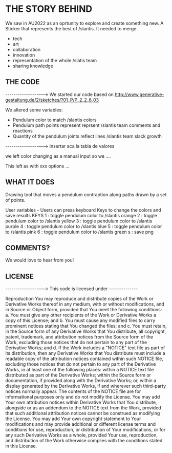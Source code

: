 # THE STORY BEHIND
We saw in AU2022 as an oprtunity to explore and create something new. 
A Sticker that represents the best of /slantis. It needed to merge:
 - tech
 - art
 - collaboration
 - innovation
 - representation of the whole /slatis team 
 - sharing knowledge


## THE CODE
------------------> 
We started our code based on http://www.generative-gestaltung.de/2/sketches/?01_P/P_2_2_6_03

We altered some variables:
- Pendulum color to match /slantis colors
- Pendulum path points represent reprsent /slantis team comments and reactions
- Quantity of the pendulum joints reflect lines /slantis team slack growth

------------------> insertar aca la tabla de valores

we left color changing as a manual input so we ....

This left as with xxx options ... 

## WHAT IT DOES
 Drawing tool that moves a pendulum contraption along paths drawn by a set of points.

User variables - Users can press keyboard Keys to change the colors and save results
 KEYS
 1                   : toggle pendulum color to /slantis orange
 2                   : toggle pendulum color to /slantis yellow
 3                   : toggle pendulum color to /slantis purple
 4                   : toggle pendulum color to /slantis blue
 5                   : toggle pendulum color to /slantis pink
 6                   : toggle pendulum color to /slantis green
 s                   : save png
 

## COMMENTS? 
We would love to hear from you! 

## LICENSE
------------------> This code is licensed under -------------- 

Reproduction
You may reproduce and distribute copies of the Work or Derivative Works thereof in any medium, with or without modifications, and in Source or Object form, provided that You meet the following conditions:
    a. You must give any other recipients of the Work or Derivative Works a copy of this License; and
    b. You must cause any modified files to carry prominent notices stating that You changed the files; and
    c. You must retain, in the Source form of any Derivative Works that You distribute, all copyright, patent, trademark, and attribution notices from the Source form of the Work, excluding those notices that do not pertain to any part of the Derivative Works; and
    d. If the Work includes a "NOTICE" text file as part of its distribution, then any Derivative Works that You distribute must include a readable copy of the attribution notices contained within such NOTICE file, excluding those notices that do not pertain to any part of the Derivative Works, in at least one of the following places: within a NOTICE text file distributed as part of the Derivative Works; within the Source form or documentation, if provided along with the Derivative Works; or, within a display generated by the Derivative Works, if and wherever such third-party notices normally appear. The contents of the NOTICE file are for informational purposes only and do not modify the License. You may add Your own attribution notices within Derivative Works that You distribute, alongside or as an addendum to the NOTICE text from the Work, provided that such additional attribution notices cannot be construed as modifying the License.
You may add Your own copyright statement to Your modifications and may provide additional or different license terms and conditions for use, reproduction, or distribution of Your modifications, or for any such Derivative Works as a whole, provided Your use, reproduction, and distribution of the Work otherwise complies with the conditions stated in this License.


